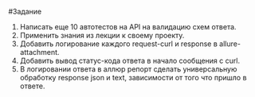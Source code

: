 #Задание 
1. Написать еще 10 автотестов на API на валидацию схем ответа.
2. Применить знания из лекции к своему проекту.
3. Добавить логирование каждого request-curl и response в allure-attachment.
4. Добавить вывод статус-кода ответа в начало сообщения с curl.
5. В логировании ответа в аллюр репорт сделать универсальную обработку response json и text, зависимости от того что пришло в ответе.
